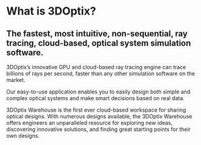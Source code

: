 # What is 3DOptix?
## The fastest, most intuitive, non-sequential, ray tracing, cloud-based, optical system simulation software.
3DOptix’s innovative GPU and cloud-based ray tracing engine can trace billions of rays per second, faster than any other simulation software on the market.

Our easy-to-use application enables you to easily design both simple and complex optical systems and make smart decisions based on real data.

3DOptix Warehouse is the first ever cloud-based workspace for sharing optical designs. With numerous designs available, the 3DOptix Warehouse offers engineers an unparalleled resource for exploring new ideas, discovering innovative solutions, and finding great starting points for their own designs.
